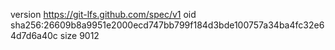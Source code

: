 version https://git-lfs.github.com/spec/v1
oid sha256:26609b8a9951e2000ecd747bb799f184d3bde100757a34ba4fc32e64d7d6a40c
size 9012
